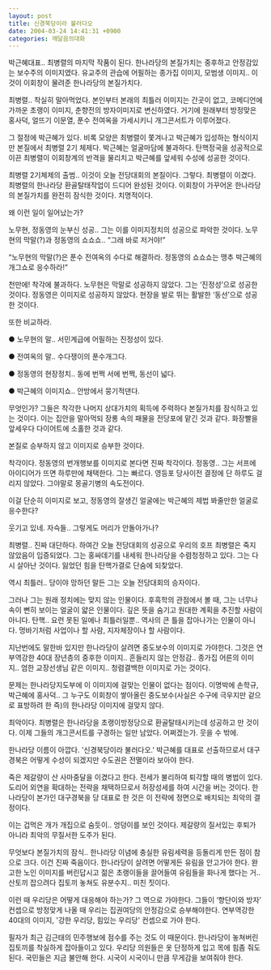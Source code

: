 ```yaml
---
layout: post
title: 신경북당이라 불러다오
date: 2004-03-24 14:41:31 +0900
categories: 깨달음의대화
---
```

박근혜대표.. 최병렬의 마지막 작품이 된다. 한나라당의 본질가치는 중후하고 안정감있는 보수주의 이미지였다. 유교주의 관습에 어필하는 종가집 이미지, 모범생 이미지.. 이것이 이회창이 물려준 한나라당의 본질가치다.
  

  
최병렬.. 착실히 말아먹었다. 본인부터 본래의 최틀러 이미지는 간곳이 없고, 코메디언에 가까운 초랭이 이미지, 춘향전의 방자이미지로 변신하였다. 거기에 원래부터 방정맞은 홍사덕, 얼뜨기 이문열, 푼수 전여옥을 가세시키니 개그콘서트가 이루어졌다.
  

  
그 절정에 박근혜가 있다. 비록 모양은 최병렬이 쫓겨나고 박근혜가 입성하는 형식이지만 본질에서 최병렬 2기 체제다. 박근혜는 얼굴마담에 불과하다. 탄핵정국을 성공적으로 이끈 최병렬이 이회창계의 반격을 물리치고 박근혜를 앞세워 수성에 성공한 것이다.
  

  
최병렬 2기체제의 출범.. 이것이 오늘 전당대회의 본질이다. 그렇다. 최병렬이 이겼다. 최병렬의 한나라당 환골탈태작업이 드디어 완성된 것이다. 이회창이 가꾸어온 한나라당의 본질가치를 완전히 잠식한 것이다. 치명적이다.
  

  
왜 이런 일이 일어났는가?
  

  
노무현, 정동영의 눈부신 성공.. 그는 이를 이미지정치의 성공으로 파악한 것이다. 노무현의 막말(?)과 정동영의 쇼쇼쇼.. “그래 바로 저거야!”
  

  
“노무현의 막말(?)은 푼수 전여옥의 수다로 해결하라. 정동영의 쇼쇼쇼는 맹추 박근혜의 개그쇼로 응수하라!”
  

  
천만에! 착각에 불과하다. 노무현은 막말로 성공하지 않았다. 그는 ‘진정성’으로 성공한 것이다. 정동영은 이미지로 성공하지 않았다. 현장을 발로 뛰는 활발한 ‘동선’으로 성공한 것이다.
  

  
또한 비교하라.
  

  
● 노무현의 말.. 서민계급에 어필하는 진정성이 있다.
  
● 전여옥의 말.. 수다쟁이의 푼수개그다.
  

  
● 정동영의 현장정치.. 동에 번쩍 서에 번쩍, 동선이 넓다.
  
● 박근혜의 이미지쇼.. 안방에서 뭉기적댄다.
  

  
무엇인가? 그들은 착각한 나머지 상대가치의 획득에 주력하다 본질가치를 잠식하고 있는 것이다. 이는 집안을 말아먹되 장롱 속의 패물을 전당포에 맡긴 것과 같다. 화장빨을 앞세우다 다이어트에 소홀한 것과 같다.
  

  
본질로 승부하지 않고 이미지로 승부한 것이다.
  

  
착각이다. 정동영의 번개행보를 이미지로 본다면 진짜 착각이다. 정동영.. 그는 서프에 아이디어가 뜨면 하루만에 채택한다. 그는 빠르다. 영등포 당사이전 결정에 단 하루도 걸리지 않았다. 그야말로 몽골기병의 속도전이다.
  

  
이걸 단순히 이미지로 보고, 정동영의 잘생긴 얼굴에는 박근혜의 제법 봐줄만한 얼굴로 응수한다?
  

  
웃기고 있네. 자슥들.. 그렇게도 머리가 안돌아가나?
  

  
최병렬.. 진짜 대단하다. 하여간 오늘 전당대회의 성공으로 우리의 호프 최병렬은 죽지 않았음이 입증되었다. 그는 홍싸데기를 내세워 한나라당을 수렴청정하고 있다. 그는 다시 살아난 것이다. 잃었던 힘을 탄핵가결로 단숨에 되찾았다.
  

  
역시 최틀러.. 당이야 망하던 말든 그는 오늘 전당대회의 승자이다.
  

  
그러나 그는 원래 정치에는 맞지 않는 인물이다. 후흑학의 관점에서 볼 때, 그는 너무나 속이 뻔히 보이는 얼굴이 얇은 인물이다. 깊은 뜻을 숨기고 원대한 계획을 추진할 사람이 아니다. 탄핵.. 요런 못된 일에나 최틀러일뿐.. 역사의 큰 틀을 잡아나가는 인물이 아니다. 멍바기처럼 사업이나 할 사람, 지자체장이나 할 사람이다.
  

  
지난번에도 말한바 있지만 한나라당이 살려면 중도보수의 이미지로 가야한다. 그것은 연부역강한 40대 장년층의 중후한 이미지.. 흔들리지 않는 안정감.. 종가집 어른의 이미지.. 엄한 교장선생님 같은 이미지.. 청렴결백한 이미지로 가는 것이다.
  

  
문제는 한나라당지도부에 이 이미지에 걸맞는 인물이 없다는 점이다. 이명박에 손학규, 박근혜에 홍사덕.. 그 누구도 이회창이 쌓아올린 중도보수(사실은 수구에 극우지만 겉으로 표방하려 한 즉)의 한나라당 이미지에 걸맞지 않다.
  

  
최악이다. 최병렬은 한나라당을 초랭이방정당으로 환골탈태시키는데 성공하고 만 것이다. 이제 그들의 개그콘서트를 구경하는 일만 남았다. 어쩌겠는가. 웃을 수 밖에.
  

  
한나라당 이름이 아깝다. '신경북당이라 불러다오.' 박근혜를 대표로 선출하므로서 대구경북은 어떻게 수성이 되겠지만 수도권은 전멸이라 보아야 한다.
  

  
죽은 제갈량이 산 사마중달을 이겼다고 한다. 전세가 불리하여 퇴각할 때의 병법이 있다. 도리어 외연을 확대하는 전략을 채택하므로서 허장성세를 하여 시간을 버는 것이다. 한나라당이 본가인 대구경북을 당 대표로 한 것은 이 전략에 정면으로 배치되는 최악의 결정이다.
  

  
이는 겁먹은 개가 개집으로 숨듯이.. 엉덩이를 보인 것이다. 제갈량의 질서있는 후퇴가 아니라 최악의 무질서한 도주가 된다.
  

  
무엇보다 본질가치의 잠식.. 한나라당 이념에 충실한 유림세력을 등돌리게 만든 점이 참으로 크다. 이건 진짜 죽음이다. 한나라당이 살려면 어떻게든 유림을 안고가야 한다. 완고한 노인 이미지를 버린답시고 젊은 초랭이들을 끌어들여 유림들을 화나게 했다는 거.. 산토끼 잡으려다 집토끼 놓쳐도 유분수지.. 미친 짓이다.
  

  
이런 때 우리당은 어떻게 대응해야 하는가? 그 역으로 가야한다. 그들이 ‘향단이와 방자’ 컨셉으로 방정맞게 나올 때 우리는 집권여당의 안정감으로 승부해야한다. 연부역강한 40대의 이미지, '강한 우리당, 힘있는 우리당' 컨셉으로 가야 한다.
  

  
필자가 최근 김근태의 민주행보에 점수를 주는 것도 이 때문이다. 한나라당이 놓쳐버린 집토끼를 착실하게 잡아들이고 있다. 우리당 의원들은 옷 단정하게 입고 목에 힘좀 줘도 된다. 국민들은 지금 불안해 한다. 시국이 시국이니 만큼 무게감을 보여줘야 한다.